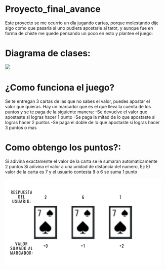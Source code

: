# Proyecto_final_avance
Este proyecto se me ocurrio un día jugando cartas, porque molestando dije algo como que pasaria si uno pudiera apostarle al tarot, y aunque fue en forma de chiste me quede pensando un poco en esto y plantee el juego:
# Diagrama de clases:
![](https://github.com/Nicolle007/Proyecto_final_avance/blob/main/Diagrama%20sin%20t%C3%ADtulo.drawio%20(1).png)

# ¿Como funciona el juego?
Se te entregan 3 cartas de las que no sabes el valor, puedes apostar el valor que quieras.
Hay un marcador que es el que lleva la cuenta de los puntos y se te paga de la siguiente manera:
-Se devuelve el valor que apostaste si logras hacer 1 punto
-Se paga la mitad de lo que apostaste si logras hacer 2 puntos
-Se paga el doble de lo que apostaste si logras hacer 3 puntos o mas

# Como obtengo los puntos?:
Si adivina exactamente el valor de la carta se le sumaran automaticamente 2 puntos
Si adivina el valor a una unidad de distancia del numero, Ej: El valor de la carta es 7 y el usuario contesta 8 o 6 se suma 1 punto

![](https://github.com/Nicolle007/Proyecto_final_avance/blob/main/Respuesta%20del%20usuario.png)

